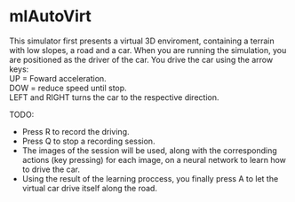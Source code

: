 # mlAutoVirt
This simulator first presents a virtual 3D enviroment, containing a terrain with low slopes, a road and a car.
When you are running the simulation, you are positioned as the driver of the car.
You drive the car using the arrow keys:<br>
UP = Foward acceleration.<br>
DOW = reduce speed until stop.<br>
LEFT and RIGHT turns the car to the respective direction.<br>

TODO:

- Press R to record the driving.
- Press Q to stop a recording session.
- The images of the session will be used, along with the corresponding actions (key pressing) for each image, on a neural network to learn how to drive the car.
- Using the result of the learning proccess, you finally press A to let the virtual car drive itself along the road.

